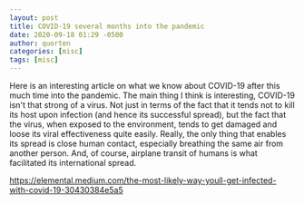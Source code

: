 ```yaml
---
layout: post
title: COVID-19 several months into the pandemic
date: 2020-09-18 01:29 -0500
author: quorten
categories: [misc]
tags: [misc]
---
```


Here is an interesting article on what we know about COVID-19 after
this much time into the pandemic.  The main thing I think is
interesting, COVID-19 isn't that strong of a virus.  Not just in terms
of the fact that it tends not to kill its host upon infection (and
hence its successful spread), but the fact that the virus, when
exposed to the environment, tends to get damaged and loose its viral
effectiveness quite easily.  Really, the only thing that enables its
spread is close human contact, especially breathing the same air from
another person.  And, of course, airplane transit of humans is what
facilitated its international spread.

https://elemental.medium.com/the-most-likely-way-youll-get-infected-with-covid-19-30430384e5a5
